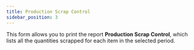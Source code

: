 ```yaml
---
title: Production Scrap Control 
sidebar_position: 3
---
```


This form allows you to print the report **Production Scrap Control**, which lists all the quantities scrapped for each item in the selected period.